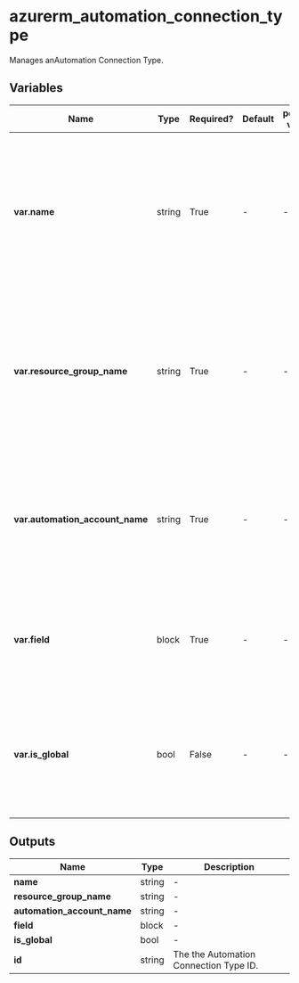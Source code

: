 # azurerm_automation_connection_type

Manages anAutomation Connection Type.

## Variables

| Name | Type | Required? | Default  | possible values | Description |
| ---- | ---- | --------- | -------- | ----------- | ----------- |
| **var.name** | string | True | -  |  -  | The name which should be used for this Automation Connection Type. Changing this forces a new Automation to be created. | 
| **var.resource_group_name** | string | True | -  |  -  | The name of the Resource Group where the Automation should exist. Changing this forces a new Automation to be created. | 
| **var.automation_account_name** | string | True | -  |  -  | The name of the automation account in which the Connection is created. Changing this forces a new resource to be created. | 
| **var.field** | block | True | -  |  -  | One or more `field` blocks. Changing this forces a new Automation to be created. | 
| **var.is_global** | bool | False | -  |  -  | Whether the connection type is global. Changing this forces a new Automation to be created. | 



## Outputs

| Name | Type | Description |
| ---- | ---- | --------- | 
| **name** | string  | - | 
| **resource_group_name** | string  | - | 
| **automation_account_name** | string  | - | 
| **field** | block  | - | 
| **is_global** | bool  | - | 
| **id** | string  | The the Automation Connection Type ID. | 